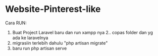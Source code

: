 # Website-Pinterest-like


Cara RUN:
1. Buat Project Laravel baru dan run xampp nya
2.. copas folder dan yg ada ke laravelnya
3. migrasiin terlebih dahulu "php artisan migrate"
4. baru run php artisan serve
